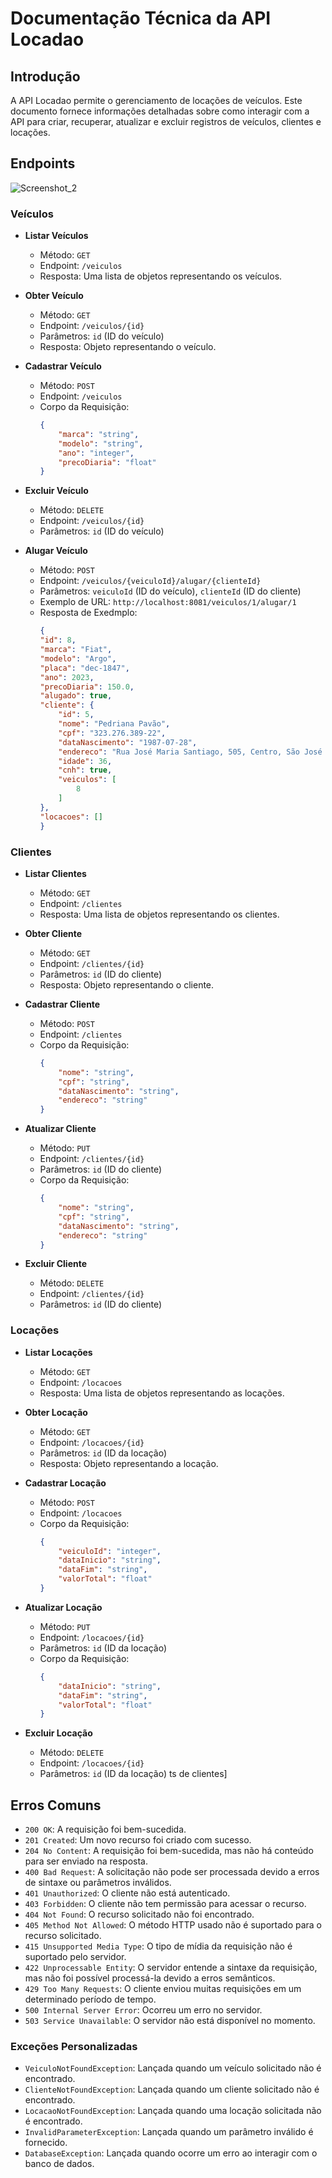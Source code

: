 # Documentação Técnica da API Locadao

## Introdução

A API Locadao permite o gerenciamento de locações de veículos. 
Este documento fornece informações detalhadas sobre como interagir com a API para criar, recuperar, atualizar e excluir registros de veículos, clientes e locações.

## Endpoints
![Screenshot_2](https://github.com/jcr04/Locadao.java/assets/70778525/569b69f6-ad51-4f53-877f-e65dcb12eb58)

### Veículos

- **Listar Veículos**
  - Método: `GET`
  - Endpoint: `/veiculos`
  - Resposta: Uma lista de objetos representando os veículos.

- **Obter Veículo**
  - Método: `GET`
  - Endpoint: `/veiculos/{id}`
  - Parâmetros: `id` (ID do veículo)
  - Resposta: Objeto representando o veículo.

- **Cadastrar Veículo**
  - Método: `POST`
  - Endpoint: `/veiculos`
  - Corpo da Requisição: 
    ```json
    {
        "marca": "string",
        "modelo": "string",
        "ano": "integer",
        "precoDiaria": "float"
    }
    ```

- **Excluir Veículo**
  - Método: `DELETE`
  - Endpoint: `/veiculos/{id}`
  - Parâmetros: `id` (ID do veículo)

- **Alugar Veículo**
  - Método: `POST`
  - Endpoint: `/veiculos/{veiculoId}/alugar/{clienteId}`
  - Parâmetros: `veiculoId` (ID do veículo), `clienteId` (ID do cliente)
  - Exemplo de URL: `http://localhost:8081/veiculos/1/alugar/1`
  - Resposta de Exedmplo:
    ```json
    {
    "id": 8,
    "marca": "Fiat",
    "modelo": "Argo",
    "placa": "dec-1847",
    "ano": 2023,
    "precoDiaria": 150.0,
    "alugado": true,
    "cliente": {
        "id": 5,
        "nome": "Pedriana Pavão",
        "cpf": "323.276.389-22",
        "dataNascimento": "1987-07-28",
        "endereco": "Rua José Maria Santiago, 505, Centro, São José de Ribamar",
        "idade": 36,
        "cnh": true,
        "veiculos": [
            8
        ]
    },
    "locacoes": []
    }
    ```



### Clientes

- **Listar Clientes**
  - Método: `GET`
  - Endpoint: `/clientes`
  - Resposta: Uma lista de objetos representando os clientes.

- **Obter Cliente**
  - Método: `GET`
  - Endpoint: `/clientes/{id}`
  - Parâmetros: `id` (ID do cliente)
  - Resposta: Objeto representando o cliente.

- **Cadastrar Cliente**
  - Método: `POST`
  - Endpoint: `/clientes`
  - Corpo da Requisição: 
    ```json
    {
        "nome": "string",
        "cpf": "string",
        "dataNascimento": "string",
        "endereco": "string"
    }
    ```

- **Atualizar Cliente**
  - Método: `PUT`
  - Endpoint: `/clientes/{id}`
  - Parâmetros: `id` (ID do cliente)
  - Corpo da Requisição: 
    ```json
    {
        "nome": "string",
        "cpf": "string",
        "dataNascimento": "string",
        "endereco": "string"
    }
    ```

- **Excluir Cliente**
  - Método: `DELETE`
  - Endpoint: `/clientes/{id}`
  - Parâmetros: `id` (ID do cliente)


### Locações

- **Listar Locações**
  - Método: `GET`
  - Endpoint: `/locacoes`
  - Resposta: Uma lista de objetos representando as locações.

- **Obter Locação**
  - Método: `GET`
  - Endpoint: `/locacoes/{id}`
  - Parâmetros: `id` (ID da locação)
  - Resposta: Objeto representando a locação.

- **Cadastrar Locação**
  - Método: `POST`
  - Endpoint: `/locacoes`
  - Corpo da Requisição: 
    ```json
    {
        "veiculoId": "integer",
        "dataInicio": "string",
        "dataFim": "string",
        "valorTotal": "float"
    }
    ```

- **Atualizar Locação**
  - Método: `PUT`
  - Endpoint: `/locacoes/{id}`
  - Parâmetros: `id` (ID da locação)
  - Corpo da Requisição: 
    ```json
    {
        "dataInicio": "string",
        "dataFim": "string",
        "valorTotal": "float"
    }
    ```

- **Excluir Locação**
  - Método: `DELETE`
  - Endpoint: `/locacoes/{id}`
  - Parâmetros: `id` (ID da locação)
ts de clientes]

## Erros Comuns

- `200 OK`: A requisição foi bem-sucedida.
- `201 Created`: Um novo recurso foi criado com sucesso.
- `204 No Content`: A requisição foi bem-sucedida, mas não há conteúdo para ser enviado na resposta.
- `400 Bad Request`: A solicitação não pode ser processada devido a erros de sintaxe ou parâmetros inválidos.
- `401 Unauthorized`: O cliente não está autenticado.
- `403 Forbidden`: O cliente não tem permissão para acessar o recurso.
- `404 Not Found`: O recurso solicitado não foi encontrado.
- `405 Method Not Allowed`: O método HTTP usado não é suportado para o recurso solicitado.
- `415 Unsupported Media Type`: O tipo de mídia da requisição não é suportado pelo servidor.
- `422 Unprocessable Entity`: O servidor entende a sintaxe da requisição, mas não foi possível processá-la devido a erros semânticos.
- `429 Too Many Requests`: O cliente enviou muitas requisições em um determinado período de tempo.
- `500 Internal Server Error`: Ocorreu um erro no servidor.
- `503 Service Unavailable`: O servidor não está disponível no momento.

### Exceções Personalizadas

- `VeiculoNotFoundException`: Lançada quando um veículo solicitado não é encontrado.
- `ClienteNotFoundException`: Lançada quando um cliente solicitado não é encontrado.
- `LocacaoNotFoundException`: Lançada quando uma locação solicitada não é encontrado.
- `InvalidParameterException`: Lançada quando um parâmetro inválido é fornecido.
- `DatabaseException`: Lançada quando ocorre um erro ao interagir com o banco de dados.





